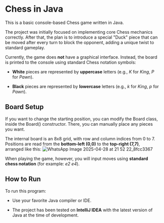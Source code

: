 # Chess in Java
This is a basic console-based Chess game written in Java.

The project was initially focused on implementing core Chess mechanics correctly. After that, the plan is to introduce a special "Duck" piece that can be moved after every turn to block the opponent, adding a unique twist to standard gameplay.

Currently, the game does **not** have a graphical interface. Instead, the board is printed to the console using standard Chess notation symbols:

- **White** pieces are represented by **uppercase** letters (e.g., _K_ for _King_, _P_ for _Pawn_).

- **Black** pieces are represented by **lowercase** letters (e.g., _k_ for _King_, _p_ for _Pawn_).

## Board Setup
If you want to change the starting position, you can modify the Board class, inside the Board() constructor. There, you can manually place any pieces you want.

The internal board is an 8x8 grid, with row and column indices from 0 to 7. Positions are read from the **bottom-left (0,0)** to the **top-right (7,7)**, arranged like this:
![WhatsApp Image 2025-04-28 at 21 52 22_8fcc3367](https://github.com/user-attachments/assets/b504eb44-8ff9-40e2-9c45-6830c2f92d64)

When playing the game, however, you will input moves using **standard chess notation** (for example: _e2 e4_).

## How to Run
To run this program:

- Use your favorite Java compiler or IDE.

- The project has been tested on **IntelliJ IDEA** with the latest version of Java at the time of development.
